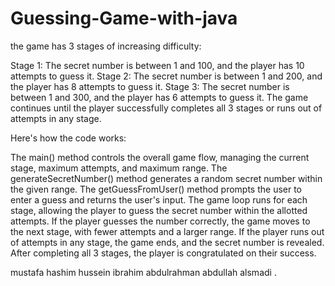 # Guessing-Game-with-java

the game has 3 stages of increasing difficulty:

Stage 1: The secret number is between 1 and 100, and the player has 10 attempts to guess it.
Stage 2: The secret number is between 1 and 200, and the player has 8 attempts to guess it.
Stage 3: The secret number is between 1 and 300, and the player has 6 attempts to guess it.
The game continues until the player successfully completes all 3 stages or runs out of attempts in any stage.

Here's how the code works:

The main() method controls the overall game flow, managing the current stage, maximum attempts, and maximum range.
The generateSecretNumber() method generates a random secret number within the given range.
The getGuessFromUser() method prompts the user to enter a guess and returns the user's input.
The game loop runs for each stage, allowing the player to guess the secret number within the allotted attempts.
If the player guesses the number correctly, the game moves to the next stage, with fewer attempts and a larger range.
If the player runs out of attempts in any stage, the game ends, and the secret number is revealed.
After completing all 3 stages, the player is congratulated on their success.


mustafa hashim hussein ibrahim
abdulrahman abdullah alsmadi .
